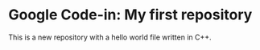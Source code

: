 # Google Code-in: My first repository
This is a new repository with a hello world file written in C++.
